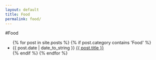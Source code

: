 ```yaml
---
layout: default
title: Food
permalink: food/
---
```


#Food

<ul>
{% for post in site.posts %}
{% if post.category contains 'Food' %}
<li>{{ post.date | date_to_string }} <a href="{{ site.url }}{{ post.url }}">{{ post.title }}</a></li>
{% endif %}
{% endfor %}
</ul>
 
